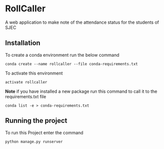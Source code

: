 # RollCaller
A web application to make note of the attendance status for the students of SJEC

## Installation
To create a conda environment run the below command
```
conda create --name rollcaller --file conda-requirements.txt
```
To activate this environment
```
activate rollcaller
```
**Note**
if you have installed a new package run this command to call it to the requirements.txt file
```
conda list -e > conda-requirements.txt
```

## Running the project
To run this Project enter the command
```
python manage.py runserver
```
